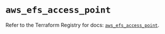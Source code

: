 # `aws_efs_access_point`

Refer to the Terraform Registry for docs: [`aws_efs_access_point`](https://registry.terraform.io/providers/hashicorp/aws/6.3.0/docs/resources/efs_access_point).
